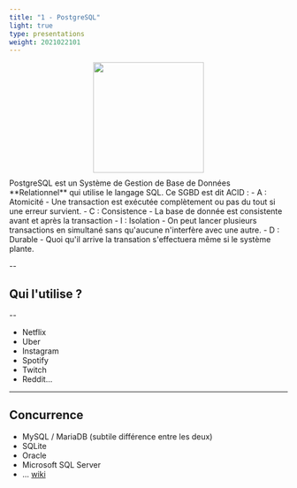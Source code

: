 ```yaml
---
title: "1 - PostgreSQL"
light: true
type: presentations
weight: 2021022101
---
```



<div style="display: flex; align-content: center; justify-content: center; margin-bottom: 10px;">
<img src="../pgsql.svg" style="width:200px;"/>
</div>
PostgreSQL est un Système de Gestion de Base de Données **Relationnel** qui utilise le langage SQL. 
Ce SGBD est dit ACID : 
- A : Atomicité - Une transaction est exécutée complètement ou pas du tout si une erreur survient. 
- C : Consistence - La base de donnée est consistente avant et après la transaction
- I : Isolation - On peut lancer plusieurs transactions en simultané sans qu'aucune n'interfère avec une autre.
- D : Durable - Quoi qu'il arrive la transation s'effectuera même si le système plante.

--

## Qui l'utilise ?

--
- Netflix
- Uber
- Instagram
- Spotify
- Twitch
- Reddit...

---

## Concurrence

- MySQL / MariaDB (subtile différence entre les deux)
- SQLite
- Oracle 
- Microsoft SQL Server
- ... [wiki](https://www.wikiwand.com/en/Comparison_of_relational_database_management_systems)





